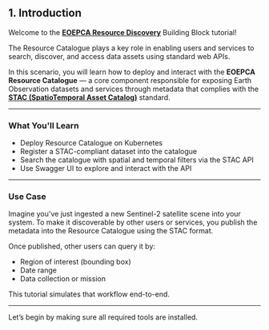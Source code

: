 
## 1. Introduction

Welcome to the **[EOEPCA Resource Discovery](https://eoepca.readthedocs.io/projects/resource-discovery/en/latest/)** Building Block tutorial!

The Resource Catalogue plays a key role in enabling users and services to search, discover, and access data assets using standard web APIs.

In this scenario, you will learn how to deploy and interact with the **EOEPCA Resource Catalogue** — a core component responsible for exposing Earth Observation datasets and services through metadata that complies with the **[STAC (SpatioTemporal Asset Catalog)](https://stacspec.org/en)** standard.

---

### What You'll Learn

- Deploy Resource Catalogue on Kubernetes
- Register a STAC-compliant dataset into the catalogue
- Search the catalogue with spatial and temporal filters via the STAC API
- Use Swagger UI to explore and interact with the API

---

### Use Case

Imagine you've just ingested a new Sentinel-2 satellite scene into your system. To make it discoverable by other users or services, you publish the metadata into the Resource Catalogue using the STAC format.

Once published, other users can query it by:
- Region of interest (bounding box)
- Date range
- Data collection or mission

This tutorial simulates that workflow end-to-end.

---

Let’s begin by making sure all required tools are installed.
